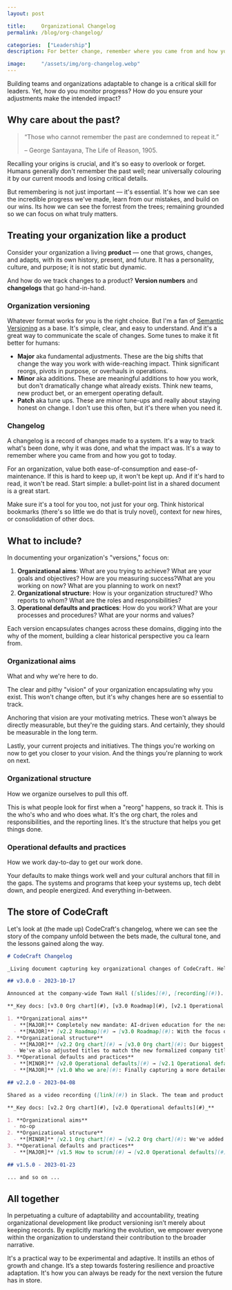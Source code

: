 ```yaml
---
layout: post

title:     Organizational Changelog
permalink: /blog/org-changelog/

categories:  ["Leadership"]
description: For better change, remember where you came from and how you got to today.

image:     "/assets/img/org-changelog.webp"
---
```


Building teams and organizations adaptable to change is a critical skill for leaders. Yet, how do you monitor progress? How do you ensure your adjustments make the intended impact?

## Why care about the past?

> “Those who cannot remember the past are condemned to repeat it.”
>
> – George Santayana, The Life of Reason, 1905.

Recalling your origins is crucial, and it's so easy to overlook or forget. Humans generally don't remember the past well; near universally colouring it by our current moods and losing critical details.

But remembering is not just important — it's essential. It's how we can see the incredible progress we've made, learn from our mistakes, and build on our wins. Its how we can see the forrest from the trees; remaining grounded so we can focus on what truly matters.

## Treating your organization like a product

Consider your organization a living **product** — one that grows, changes, and adapts, with its own history, present, and future. It has a personality, culture, and purpose; it is not static but dynamic.

And how do we track changes to a product? **Version numbers** and **changelogs** that go hand-in-hand.

### Organization versioning

Whatever format works for you is the right choice. But I'm a fan of [Semantic Versioning](https://semver.org/) as a base. It's simple, clear, and easy to understand. And it's a great way to communicate the scale of changes. Some tunes to make it fit better for humans:

- **Major** aka fundamental adjustments. These are the big shifts that change the way you work with wide-reaching impact. Think significant reorgs, pivots in purpose, or overhauls in operations.
- **Minor** aka additions. These are meaningful additions to how you work, but don't dramatically change what already exists. Think new teams, new product bet, or an emergent operating default.
- **Patch** aka tune ups. These are minor tune-ups and really about staying honest on change. I don't use this often, but it's there when you need it.

### Changelog

A changelog is a record of changes made to a system. It's a way to track what's been done, why it was done, and what the impact was. It's a way to remember where you came from and how you got to today.

For an organization, value both ease-of-consumption and ease-of-maintenance. If this is hard to keep up, it won't be kept up. And if it's hard to read, it won't be read. Start simple: a bullet-point list in a shared document is a great start.

Make sure it's a tool for you too, not just for your org. Think historical bookmarks (there's so little we do that is truly novel), context for new hires, or consolidation of other docs.

## What to include?

In documenting your organization's "versions," focus on:

1. **Organizational aims**: What are you trying to achieve? What are your goals and objectives? How are you measuring success?What are you working on now? What are you planning to work on next?
2. **Organizational structure**: How is your organization structured? Who reports to whom? What are the roles and responsibilities?
3. **Operational defaults and practices**: How do you work? What are your processes and procedures? What are your norms and values?

Each version encapsulates changes across these domains, digging into the why of the moment, building a clear historical perspective you ca learn from.

### Organizational aims

What and why we're here to do.

The clear and pithy "vision" of your organization encapsulating why you exist. This won't change often, but it's why changes here are so essential to track.

Anchoring that vision are your motivating metrics. These won't always be directly measurable, but they're the guiding stars. And certainly, they should be measurable in the long term.

Lastly, your current projects and initiatives. The things you're working on now to get you closer to your vision. And the things you're planning to work on next.

### Organizational structure

How we organize ourselves to pull this off.

This is what people look for first when a "reorg" happens, so track it. This is the who's who and who does what. It's the org chart, the roles and responsibilities, and the reporting lines. It's the structure that helps you get things done.

### Operational defaults and practices

How we work day-to-day to get our work done.

Your defaults to make things work well and your cultural anchors that fill in the gaps. The systems and programs that keep your systems up, tech debt down, and people energized. And everything in-between.

## The store of CodeCraft

Let's look at (the made up) CodeCraft's changelog, where we can see the story of the company unfold between the bets made, the cultural tone, and the lessons gained along the way.

```markdown
# CodeCraft Changelog

_Living document capturing key organizational changes of CodeCraft. Helps us remember where we came from and how we got to where we are today. Part of treating our human-organization more like a product itself._

## v3.0.0 - 2023-10-17

Announced at the company-wide Town Hall ([slides](#), [recording](#)). Pivoting our aim to AI-driven education for the next generation. We're flattening our structure, but keeping many of our practices the same. Adding our first written "Who we are" document as well.

**_Key docs: [v3.0 Org chart](#), [v3.0 Roadmap](#), [v2.1 Operational defaults](#), [v1.0 Who we are](#)_**

1. **Organizational aims**
  - **[MAJOR]** Completely new mandate: AI-driven education for the next generation.
  - **[MAJOR]** [v2.2 Roadmap](#) → [v3.0 Roadmap](#): With the focus on AI now, we're dropped our VR projects. Though we've kept our blockchain projects as they're still relevant; just slated for later.
2. **Organizational structure**
  - **[MAJOR]** [v2.2 Org chart](#) → [v3.0 Org chart](#): Our biggest structural change so far! We've rebalanced skills, tenure, and subdisiplines and are now organized around our new aim.
  - We've also adjusted titles to match the new formalized company title system (Tech Lead → Staff Engineer OR Manager).
3. **Operational defaults and practices**
  - **[MINOR]** [v2.0 Operational defaults](#) → [v2.1 Operational defaults](#): Mostly the same, but clarified some of the emergent norms around remote work and Fantastic Fridays.
  - **[MAJOR]** [v1.0 Who we are](#): Finally capturing a more detailed take on _who we are_, and what will help you be successful here. This is a place for high-agency actors through-and-through.

## v2.2.0 - 2023-04-08

Shared as a video recording ([link](#)) in Slack. The team and product have been crushing it! We're codifying the dynamic structure we've been using for a while now; and we're adding a new VR team to double down on the tailwinds.

**_Key docs: [v2.2 Org chart](#), [v2.0 Operational defaults](#)_**

1. **Organizational aims**
  - no-op
2. **Organizational structure**
  - **[MINOR]** [v2.1 Org chart](#) → [v2.2 Org chart](#): We've added a new VR team to double down on the tailwinds we're seeing in the market. We've also added a new "floating" team to help with cross-team coordination.
3. **Operational defaults and practices**
  - **[MAJOR]** [v1.5 How to scrum](#) → [v2.0 Operational defaults](#): We do a whole lot more than "scrum" (and it's so far from scrum at this point), so we've expanded this to cover the full suite of how we operate. Give it a read if you're new or need a refresher.

## v1.5.0 - 2023-01-23

... and so on ...
```

## All together

In perpetuating a culture of adaptability and accountability, treating organizational development like product versioning isn’t merely about keeping records. By explicitly marking the evolution, we empower everyone within the organization to understand their contribution to the broader narrative.

It's a practical way to be experimental and adaptive. It instills an ethos of growth and change. It’s a step towards fostering resilience and proactive adaptation. It's how you can always be ready for the next version the future has in store.
